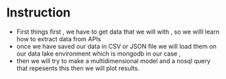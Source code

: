 # Instruction
- First things first , we have to get data that we will with , so we willl learn how to extract data from APIs 
- once we have saved our data in CSV or JSON file we will load them on our data lake environment which is mongodb in our case , 
- then we will try to make a multidimensional model and a nosql query that repesents this then we will plot results.
